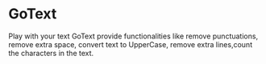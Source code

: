 # GoText
Play with your text
GoText provide functionalities like remove punctuations, remove extra space, convert text to UpperCase, remove extra lines,count the characters in the text. 
